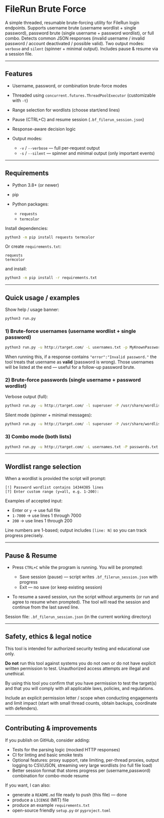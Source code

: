 # FileRun Brute Force

A simple threaded, resumable brute-forcing utility for FileRun login endpoints.
Supports username brute (username wordlist + single password), password brute (single username + password wordlist), or full combo. Detects common JSON responses (invalid username / invalid password / account deactivated / possible valid). Two output modes: `verbose` and `silent` (spinner + minimal output). Includes pause & resume via a session file.

---

## Features

* Username, password, or combination brute-force modes
* Threaded using `concurrent.futures.ThreadPoolExecutor` (customizable with `-t`)
* Range selection for wordlists (choose start/end lines)
* Pause (CTRL+C) and resume session (`.bf_filerun_session.json`)
* Response-aware decision logic
* Output modes:

  * `-v` / `--verbose` — full per-request output
  * `-s` / `--silent` — spinner and minimal output (only important events)
---

## Requirements

* Python 3.8+ (or newer)
* pip
* Python packages:

  * `requests`
  * `termcolor`

Install dependencies:

```bash
python3 -m pip install requests termcolor
```

Or create `requirements.txt`:

```
requests
termcolor
```

and install:

```bash
python3 -m pip install -r requirements.txt
```

---

## Quick usage / examples

Show help / usage banner:

```bash
python3 run.py
```

### 1) Brute-force usernames (username wordlist + single password)

```bash
python3 run.py -u http://target.com/ -L usernames.txt -p MyKnownPassword -t 100 -v
```

When running this, if a response contains `"error":"Invalid password."` the tool treats that username as **valid** (password is wrong). Those usernames will be listed at the end — useful for a follow-up password brute.

### 2) Brute-force passwords (single username + password wordlist)

Verbose output (full):

```bash
python3 run.py -u http://target.com/ -l superuser -P /usr/share/wordlists/rockyou.txt -t 100 -v
```

Silent mode (spinner + minimal messages):

```bash
python3 run.py -u http://target.com/ -l superuser -P /usr/share/wordlists/rockyou.txt -t 100 -s
```

### 3) Combo mode (both lists)

```bash
python3 run.py -u http://target.com/ -L usernames.txt -P passwords.txt -t 200 -v
```
---

## Wordlist range selection

When a wordlist is provided the script will prompt:

```
[!] Password wordlist contains 14344385 lines
[?] Enter custom range (y=all, e.g. 1-200):
```

Examples of accepted input:

* Enter or `y` → use full file
* `1-7000` → use lines 1 through 7000
* `200` → use lines 1 through 200

Line numbers are 1-based; output includes `[line: N]` so you can track progress precisely.

---

## Pause & Resume

* Press `CTRL+C` while the program is running. You will be prompted:

  * Save session (pause) — script writes `.bf_filerun_session.json` with progress
  * Exit — no save (or keep existing session)
* To resume a saved session, run the script without arguments (or run and agree to resume when prompted). The tool will read the session and continue from the last saved line.

Session file: `.bf_filerun_session.json` (in the current working directory)

---

## Safety, ethics & legal notice

This tool is intended for authorized security testing and educational use only.

**Do not** run this tool against systems you do not own or do not have explicit written permission to test. Unauthorized access attempts are illegal and unethical.

By using this tool you confirm that you have permission to test the target(s) and that you will comply with all applicable laws, policies, and regulations.

Include an explicit permission letter / scope when conducting engagements and limit impact (start with small thread counts, obtain backups, coordinate with defenders).

---

## Contributing & improvements

If you publish on GitHub, consider adding:

* Tests for the parsing logic (mocked HTTP responses)
* CI for linting and basic smoke tests
* Optional features: proxy support, rate limiting, per-thread proxies, output logging to CSV/JSON, streaming very large wordlists (no full file load)
* Better session format that stores progress per (username,password) combination for combo-mode resume

If you want, I can also:

* generate a `README.md` file ready to push (this file) — done
* produce a `LICENSE` (MIT) file
* produce an example `requirements.txt`
* open-source friendly `setup.py` or `pyproject.toml`
